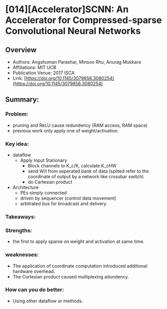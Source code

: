 # [014][Accelerator]SCNN: An Accelerator for Compressed-sparse Convolutional Neural Networks
## Overview
* Authors: Angshuman Parashar, Minsoo Rhu, Anurag Mukkara
* Affiliations: MIT UCB
* Publication Venue: 2017 ISCA
* Link: [https://doi.org/10.1145/3079856.3080254](https://doi.org/10.1145/3079856.3080254)
## Summary: 
### Problem:
- pruning and ReLU cause redundency (RAM access, RAM space)
- previous work only apply one of weight/activation. 

### Key idea: 
- dataflow
  - Apply Input Stationary
    - Block channels to K_c/K, calculate K_c*H*W
    - send W/I from seperated bank of data (splited refer to the coordinate of output by a network like crossbar switch) 
    - do Cartesian product
- Architecture
    - PEs simply connected
    - driven by sequencer (control data movement)
    - arbitrated bus for broadcast and delivery.
### Takeaways: 

###	Strengths: 
- the first to apply sparse on weight and activation at same time.

###	weaknesses: 
- The application of coordinate computation introduced additional hardware overhead.
- The Cortesian product caused multiplexing adundency.
###	How can you do better:
- Using other dataflow or methods.
